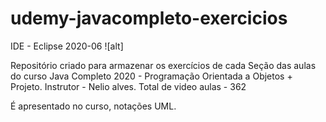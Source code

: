 # udemy-javacompleto-exercicios

IDE - Eclipse 2020-06
![alt]

Repositório criado para armazenar os exercícios de cada Seção das aulas do curso Java Completo 2020 - Programação Orientada a Objetos + Projeto.
Instrutor - Nelio alves.
Total de video aulas - 362

É apresentado no curso, notações UML.
